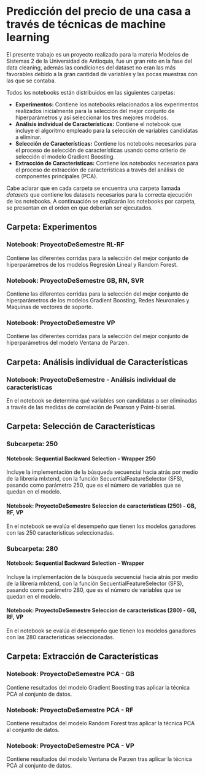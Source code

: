 # Predicción del precio de una casa a través de técnicas de machine learning
El presente trabajo es un proyecto realizado para la materia Modelos de Sistemas 2 de la Universidad de Antioquia, fue un gran reto en la fase del data cleaning, además las condiciones del dataset no eran las más favorables debido a la gran cantidad de variables y las pocas muestras con las que se contaba. 

Todos los notebooks están distribuidos en las siguientes carpetas: 

* **Experimentos:** Contiene los notebooks relacionados a los experimentos realizados inicialmente para la selección del mejor conjunto de hiperparámetros y así seleccionar los tres mejores modelos.
* **Análisis individual de Características:** Contiene el notebook que incluye el algoritmo empleado para la selección de variables candidatas a eliminar.
* **Selección de Características:** Contiene los notebooks necesarios para el proceso de selección de características usando como criterio de selección el modelo Gradient Boosting.
* **Extracción de Características:** Contiene los notebooks necesarios para el proceso de extracción de características a través del análisis de componentes principales (PCA).

Cabe aclarar que en cada carpeta se encuentra una carpeta llamada *datasets* que contiene los datasets necesarios para la correcta ejecución de los notebooks. A continuación se explicarán los notebooks por carpeta, se presentan en el orden en que deberían ser ejecutados.

## Carpeta: Experimentos
### Notebook: ProyectoDeSemestre RL-RF
Contiene las diferentes corridas para la selección del mejor conjunto de hiperparámetros de los modelos Regresión Lineal y Random Forest.
### Notebook: ProyectoDeSemestre GB, RN, SVR
Contiene las diferentes corridas para la selección del mejor conjunto de hiperparámetros de los modelos Gradient Boosting, Redes Neuronales y Maquinas de vectores de soporte.
### Notebook: ProyectoDeSemestre VP
Contiene las diferentes corridas para la selección del mejor conjunto de hiperparámetros del modelo Ventana de Parzen.

## Carpeta: Análisis individual de Características
### Notebook: ProyectoDeSemestre - Análisis individual de características
En el notebook se determina qué variables son candidatas a ser eliminadas a través de las medidas de correlación de Pearson y Point-biserial. 
## Carpeta: Selección de Características
### Subcarpeta: 250
#### Notebook: Sequential Backward Selection - Wrapper 250
Incluye la implementación de la búsqueda secuencial hacia atrás por medio de la librería mlxtend, con la función SecuentialFeatureSelector (SFS), pasando como parámetro 250, que es el número de variables que se quedan en el modelo.
#### Notebook: ProyectoDeSemestre Seleccion de características (250) - GB, RF, VP
En el notebook se evalúa el desempeño que tienen los modelos ganadores con las 250 características seleccionadas.
### Subcarpeta: 280
#### Notebook: Sequential Backward Selection - Wrapper
Incluye la implementación de la búsqueda secuencial hacia atrás por medio de la librería mlxtend, con la función SecuentialFeatureSelector (SFS), pasando como parámetro 280, que es el número de variables que se quedan en el modelo.
#### Notebook: ProyectoDeSemestre Seleccion de características (280) - GB, RF, VP
En el notebook se evalúa el desempeño que tienen los modelos ganadores con las 280 características seleccionadas.

## Carpeta: Extracción de Características
### Notebook: ProyectoDeSemestre PCA - GB
Contiene resultados del modelo Gradient Boosting tras aplicar la técnica PCA al conjunto de datos.
### Notebook: ProyectoDeSemestre PCA - RF
Contiene resultados del modelo Random Forest tras aplicar la técnica PCA al conjunto de datos.
### Notebook: ProyectoDeSemestre PCA - VP
Contiene resultados del modelo Ventana de Parzen tras aplicar la técnica PCA al conjunto de datos.
